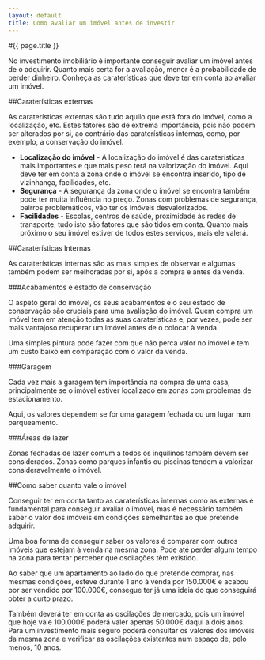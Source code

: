 ```yaml
---
layout: default
title: Como avaliar um imóvel antes de investir
---
```


#{{ page.title }}

No investimento imobiliário é importante conseguir avaliar um imóvel antes de o adquirir. Quanto mais certa for a avaliação, menor é a probabilidade de perder dinheiro.
Conheça as caraterísticas que deve ter em conta ao avaliar um imóvel.

##Caraterísticas externas

As caraterísticas externas são tudo aquilo que está fora do imóvel, como a localização, etc. Estes fatores são de extrema importância, pois não podem ser alterados por si, ao contrário das caraterísticas internas, como, por exemplo, a conservação do imóvel.

* __Localização do imóvel__ - A localização do imóvel é das caraterísticas mais importantes e que mais peso terá na valorização do imóvel. Aqui deve ter em conta a zona onde o imóvel se encontra inserido, tipo de vizinhança, facilidades, etc.
* __Segurança__ - A segurança da zona onde o imóvel se encontra também pode ter muita influência no preço. Zonas com problemas de segurança, bairros problemáticos, vão ter os imóveis desvalorizados.
* __Facilidades__ - Escolas, centros de saúde, proximidade às redes de transporte, tudo isto são fatores que são tidos em conta. Quanto mais próximo o seu imóvel estiver de todos estes serviços, mais ele valerá.

##Caraterísticas Internas

As caraterísticas internas são as mais simples de observar e algumas também podem ser melhoradas por si, após a compra e antes da venda.

###Acabamentos e estado de conservação

O aspeto geral do imóvel, os seus acabamentos e o seu estado de conservação são cruciais para uma avaliação do imóvel.
Quem compra um imóvel tem em atenção todas as suas caraterísticas e, por vezes, pode ser mais vantajoso recuperar um imóvel antes de o colocar à venda.

Uma simples pintura pode fazer com que não perca valor no imóvel e tem um custo baixo em comparação com o valor da venda.

###Garagem

Cada vez mais a garagem tem importância na compra de uma casa, principalmente se o imóvel estiver localizado em zonas com problemas de estacionamento.

Aqui, os valores dependem se for uma garagem fechada ou um lugar num parqueamento.

###Áreas de lazer

Zonas fechadas de lazer comum a todos os inquilinos também devem ser considerados. Zonas como parques infantis ou piscinas tendem a valorizar consideravelmente o imóvel.

##Como saber quanto vale o imóvel

Conseguir ter em conta tanto as caraterísticas internas como as externas é fundamental para conseguir avaliar o imóvel, mas é necessário também saber o valor dos imóveis em condições semelhantes ao que pretende adquirir.

Uma boa forma de conseguir saber os valores é comparar com outros imóveis que estejam à venda na mesma zona. Pode até perder algum tempo na zona para tentar perceber que oscilações têm existido.

Ao saber que um apartamento ao lado do que pretende comprar, nas mesmas condições, esteve durante 1 ano à venda por 150.000€ e acabou por ser vendido por 100.000€, consegue ter já uma ideia do que conseguirá obter a curto prazo.

Também deverá ter em conta as oscilações de mercado, pois um imóvel que hoje vale 100.000€ poderá valer apenas 50.000€ daqui a dois anos. Para um investimento mais seguro poderá consultar os valores dos imóveis da mesma zona e verificar as oscilações existentes num espaço de, pelo menos, 10 anos.
